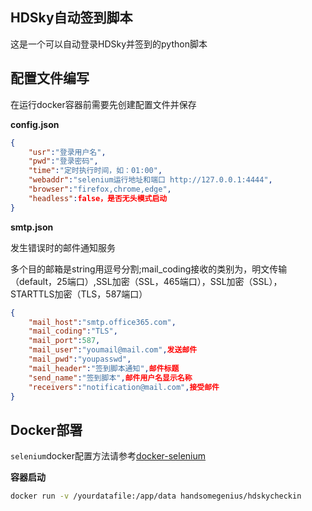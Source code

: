 ## HDSky自动签到脚本

这是一个可以自动登录HDSky并签到的python脚本

## 配置文件编写

在运行docker容器前需要先创建配置文件并保存

**config.json**

```json
{
    "usr":"登录用户名",
    "pwd":"登录密码",
    "time":"定时执行时间，如：01:00",
    "webaddr":"selenium运行地址和端口 http://127.0.0.1:4444",
    "browser":"firefox,chrome,edge",
    "headless":false，是否无头模式启动
}
```

**smtp.json**

发生错误时的邮件通知服务

多个目的邮箱是string用逗号分割;mail_coding接收的类别为，明文传输（default，25端口）,SSL加密（SSL，465端口），SSL加密（SSL），STARTTLS加密（TLS，587端口）

```json
{
    "mail_host":"smtp.office365.com",
    "mail_coding":"TLS",
    "mail_port":587,
    "mail_user":"youmail@mail.com",发送邮件
    "mail_pwd":"youpasswd",
    "mail_header":"签到脚本通知",邮件标题
    "send_name":"签到脚本",邮件用户名显示名称
    "receivers":"notification@mail.com",接受邮件
}
```



## Docker部署

`selenium`docker配置方法请参考[docker-selenium](https://github.com/SeleniumHQ/docker-selenium)

**容器启动**

```bash
docker run -v /yourdatafile:/app/data handsomegenius/hdskycheckin
```

